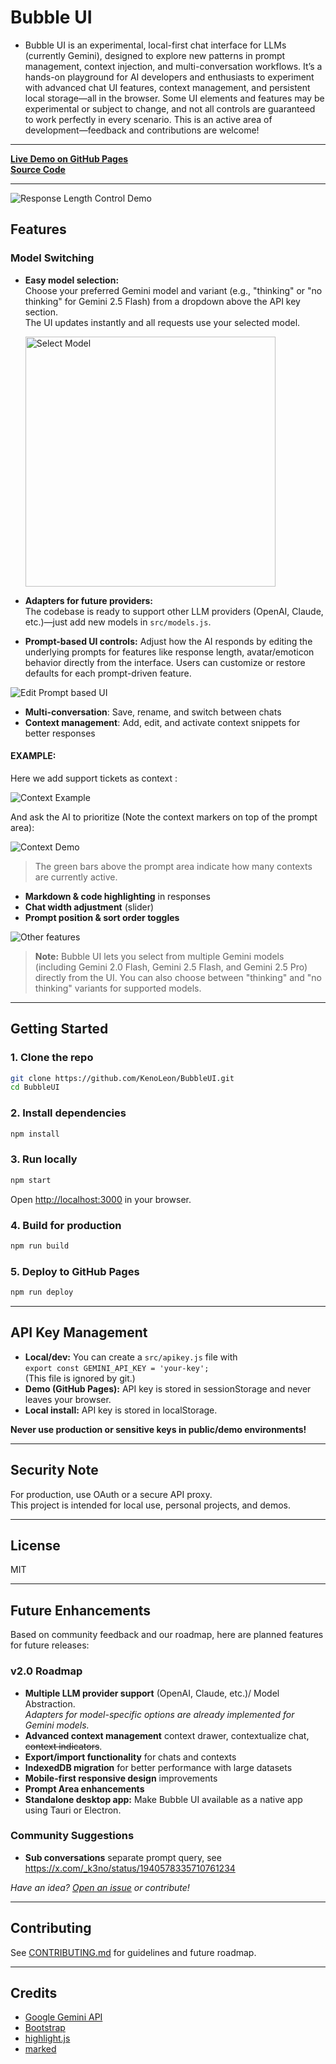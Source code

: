 
# Bubble UI

 - Bubble UI is an experimental, local-first chat interface for LLMs (currently Gemini), designed to explore new patterns in prompt management, context injection, and multi-conversation workflows. It’s a hands-on playground for AI developers and enthusiasts to experiment with advanced chat UI features, context management, and persistent local storage—all in the browser. Some UI elements and features may be experimental or subject to change, and not all controls are guaranteed to work perfectly in every scenario. This is an active area of development—feedback and contributions are welcome!



---
[**Live Demo on GitHub Pages**](https://kenoleon.github.io/BubbleUI/)  
[**Source Code**](https://github.com/KenoLeon/BubbleUI)

---

![Response Length Control Demo](https://raw.githubusercontent.com/KenoLeon/BubbleUI/main/docs/BubbleUI_Resp.png)

## Features


### Model Switching

- **Easy model selection:**  
  Choose your preferred Gemini model and variant (e.g., "thinking" or "no thinking" for Gemini 2.5 Flash) from a dropdown above the API key section.  
  The UI updates instantly and all requests use your selected model.

  <img src="https://raw.githubusercontent.com/KenoLeon/BubbleUI/main/docs/BubbleUI_ModelSelection.png" alt="Select Model" width="400" />

- **Adapters for future providers:**  
  The codebase is ready to support other LLM providers (OpenAI, Claude, etc.)—just add new models in `src/models.js`.



- **Prompt-based UI controls:** Adjust how the AI responds by editing the underlying prompts for features like response length, avatar/emoticon behavior directly from the interface. Users can customize or restore defaults for each prompt-driven feature.

![Edit Prompt based UI ](https://raw.githubusercontent.com/KenoLeon/BubbleUI/main/docs/BubbleUI_EditUI_Prompt.png)

- **Multi-conversation**: Save, rename, and switch between chats
- **Context management**: Add, edit, and activate context snippets for better responses

#### EXAMPLE:

Here we add support tickets as context :

![Context Example](https://raw.githubusercontent.com/KenoLeon/BubbleUI/main/docs/BubbleUI_Ctxt_Example.png)

And ask the AI to prioritize (Note the context markers on top of the prompt area):

![Context Demo](https://raw.githubusercontent.com/KenoLeon/BubbleUI/main/docs/BubbleUI_Ctxt_markers.png)

> The green bars above the prompt area indicate how many contexts are currently active.

- **Markdown & code highlighting** in responses
- **Chat width adjustment** (slider)
- **Prompt position & sort order toggles**

![Other features](https://raw.githubusercontent.com/KenoLeon/BubbleUI/main/docs/BubbleUI_Code.png)


> **Note:**
> Bubble UI lets you select from multiple Gemini models (including Gemini 2.0  Flash, Gemini 2.5 Flash, and Gemini 2.5 Pro) directly from the UI.
> You can also choose between "thinking" and "no thinking" variants for supported models.


---


## Getting Started

### 1. **Clone the repo**

```sh
git clone https://github.com/KenoLeon/BubbleUI.git
cd BubbleUI
```

### 2. **Install dependencies**

```sh
npm install
```

### 3. **Run locally**

```sh
npm start
```
Open [http://localhost:3000](http://localhost:3000) in your browser.

### 4. **Build for production**

```sh
npm run build
```

### 5. **Deploy to GitHub Pages**

```sh
npm run deploy
```

---

## API Key Management

- **Local/dev:** You can create a `src/apikey.js` file with  
  `export const GEMINI_API_KEY = 'your-key';`  
  (This file is ignored by git.)
- **Demo (GitHub Pages):** API key is stored in sessionStorage and never leaves your browser.
- **Local install:** API key is stored in localStorage.

**Never use production or sensitive keys in public/demo environments!**

---

## Security Note

For production, use OAuth or a secure API proxy.  
This project is intended for local use, personal projects, and demos.

---

## License

MIT

---

## Future Enhancements

Based on community feedback and our roadmap, here are planned features for future releases:

### v2.0 Roadmap
- **Multiple LLM provider support** (OpenAI, Claude, etc.)/ Model Abstraction.  
  _Adapters for model-specific options are already implemented for Gemini models._
- **Advanced context management** context drawer, contextualize chat, ~~context indicators~~.
- **Export/import functionality** for chats and contexts
- **IndexedDB migration** for better performance with large datasets
- **Mobile-first responsive design** improvements
- **Prompt Area enhancements** 
- **Standalone desktop app:** Make Bubble UI available as a native app using Tauri or Electron.


### Community Suggestions
- **Sub conversations** separate prompt query, see https://x.com/_k3no/status/1940578335710761234 


*Have an idea? [Open an issue](https://github.com/KenoLeon/BubbleUI/issues) or contribute!*

---

## Contributing

See [CONTRIBUTING.md](CONTRIBUTING.md) for guidelines and future roadmap.

---

## Credits

- [Google Gemini API](https://ai.google.dev/gemini-api/docs/quickstart)
- [Bootstrap](https://getbootstrap.com/)
- [highlight.js](https://highlightjs.org/)
- [marked](https://marked.js.org/)